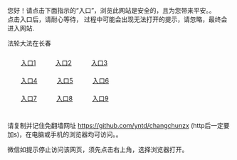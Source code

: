 您好！请点击下面指示的“入口”，浏览此网站是安全的，且为您带来平安。。 <br/>
点击入口后，请耐心等待， 过程中可能会出现无法打开的提示，请忽略，最终会进入网站. </br>

法轮大法在长春<br/>
<div style="padding:10px"><a style="margin:20px" target="_blank" href="https://d2brezbaax41f6.cloudfront.net/2Qpsp?rmqtib" id="ccLink1" rel="nofollow">入口1</a> <a target="_blank" style="margin:20px" href="https://d2bke05baqe9cj.cloudfront.net/2Qpsp?ncrmfmsq" id="ccLink2" rel="nofollow">入口2</a> <a style="margin:20px" target="_blank" href="https://d3a556h6u7e2g2.cloudfront.net/2Qpsp?krfrazug" id="ccLink3" rel="nofollow">入口3</a></div>

<div style="padding:10px" ><a style="margin:20px" target="_blank" href="https://d2brezbaax41f6.cloudfront.net/2Qpsp?rmqtib" id="ccLink4" rel="nofollow">入口4</a> <a style="margin:20px" href="https://d2bke05baqe9cj.cloudfront.net/2Qpsp?ncrmfmsq" target="_blank" id="ccLink5" rel="nofollow">入口5</a> <a style="margin:20px" href="https://d3a556h6u7e2g2.cloudfront.net/2Qpsp?krfrazug" target="_blank" id="ccLink6" rel="nofollow">入口6</a></div>

<div style="padding:10px"><a style="margin:20px" target="_blank" href="https://d2brezbaax41f6.cloudfront.net/2Qpsp?rmqtib" id="ccLink7" rel="nofollow">入口7</a> <a style="margin:20px" href="https://d2bke05baqe9cj.cloudfront.net/2Qpsp?ncrmfmsq" target="_blank" id="ccLink8" rel="nofollow">入口8</a> <a style="margin:20px" target="_blank" href="https://d3a556h6u7e2g2.cloudfront.net/2Qpsp?krfrazug" id="ccLink9" rel="nofollow">入口9</a></div>

<br/>



请复制并记住免翻墙网址 https://github.com/yntd/changchunzx (http后一定要加s)，在电脑或手机的浏览器均可访问。。<br/>

微信如提示停止访问该网页，须先点击右上角，选择浏览器打开。
